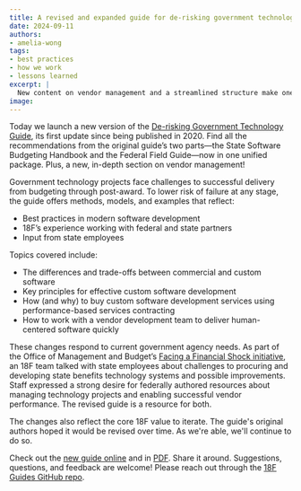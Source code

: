```yaml
---
title: A revised and expanded guide for de-risking government technology projects
date: 2024-09-11
authors: 
- amelia-wong
tags:  
- best practices
- how we work
- lessons learned
excerpt: |
  New content on vendor management and a streamlined structure make one of 18F's most popular guides even more useful for government staff.
image: 
---
```


Today we launch a new version of the [De-risking Government Technology Guide](https://guides.18f.gov/derisking-government-tech/), its first update since being published in 2020. Find all the recommendations from the original guide’s two parts—the State Software Budgeting Handbook and the Federal Field Guide—now in one unified package. Plus, a new, in-depth section on vendor management! 

Government technology projects face challenges to successful delivery from budgeting through post-award. To lower risk of failure at any stage, the guide offers methods, models, and examples that reflect:
- Best practices in modern software development
- 18F’s experience working with federal and state partners
- Input from state employees

Topics covered include:
- The differences and trade-offs between commercial and custom software
- Key principles for effective custom software development
- How (and why) to buy custom software development services using performance-based services contracting
- How to work with a vendor development team to deliver human-centered software quickly

These changes respond to current government agency needs. As part of the Office of Management and Budget’s [Facing a Financial Shock initiative](https://www.performance.gov/cx/life-experiences/facing-a-financial-shock/), an 18F team talked with state employees about challenges to procuring and developing state benefits technology systems and possible improvements. Staff expressed a strong desire for federally authored resources about managing technology projects and enabling successful vendor performance. The revised guide is a resource for both.

The changes also reflect the core 18F value to iterate. The guide's original authors hoped it would be revised over time. As we're able, we'll continue to do so.

Check out the [new guide online](https://guides.18f.gov/derisking-government-tech/) and in [PDF](/). Share it around. Suggestions, questions, and feedback are welcome! Please reach out through the [18F Guides GitHub repo](https://github.com/18F/guides/issues/new/choose).

